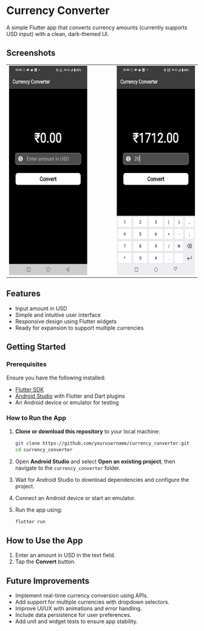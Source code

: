 # Currency Converter

A simple Flutter app that converts currency amounts (currently supports USD input) with a clean, dark-themed UI.

## Screenshots
<table border=0px>
  <tr>
    <td><img src="Screenshots/Screenshot1.jpg" width="250" height="550" alt="App Screenshot - 1"/></td>
    <td width="50">&nbsp;</td>
    <td><img src="Screenshots/Screenshot2.jpg" width="250" height="550" alt="App Screenshot - 2"/></td>
  </tr>
</table>


## Features

* Input amount in USD
* Simple and intuitive user interface
* Responsive design using Flutter widgets
* Ready for expansion to support multiple currencies


## Getting Started

### Prerequisites

Ensure you have the following installed:

* [Flutter SDK](https://flutter.dev/docs/get-started/install)
* [Android Studio](https://developer.android.com/studio) with Flutter and Dart plugins
* An Android device or emulator for testing


### How to Run the App

1. **Clone or download this repository** to your local machine:

   ```bash
   git clone https://github.com/yourusername/currency_converter.git
   cd currency_converter
   ```

2. Open **Android Studio** and select **Open an existing project**, then navigate to the `currency_converter` folder.

3. Wait for Android Studio to download dependencies and configure the project.

4. Connect an Android device or start an emulator.

5. Run the app using:

   ```bash
   flutter run
   ```


## How to Use the App

1. Enter an amount in USD in the text field.
2. Tap the **Convert** button.


## Future Improvements

* Implement real-time currency conversion using APIs.
* Add support for multiple currencies with dropdown selectors.
* Improve UI/UX with animations and error handling.
* Include data persistence for user preferences.
* Add unit and widget tests to ensure app stability.
